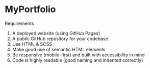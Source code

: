 # MyPortfolio

Requirements

1. A deployed website (using GitHub Pages)
2. A public GitHub repository for your codebase
3. Use HTML & SCSS
4. Make good use of semantic HTML elements
5. Be responsive (mobile-first) and built with accessibility in mind
6. Code is highly readable (good naming and indented correctly)
